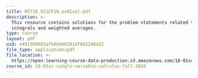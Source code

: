 ```yaml
---
title: MIT18_01SCF10_ex61sol.pdf
description: >-
  This resource contains solutions for the problem statements related to
  integrals and weighted averages.
type: course
layout: pdf
uid: e491560602afb9eb66201df662246a52
file_type: application/pdf
file_location: >-
  https://open-learning-course-data-production.s3.amazonaws.com/18-01sc-single-variable-calculus-fall-2010/e491560602afb9eb66201df662246a52_MIT18_01SCF10_ex61sol.pdf
course_id: 18-01sc-single-variable-calculus-fall-2010
---
```

